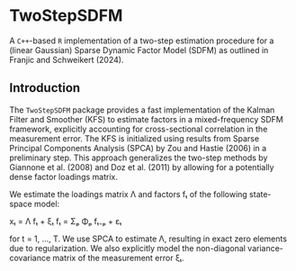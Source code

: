 # TwoStepSDFM
A ``C++``-based ``R`` implementation of a two-step estimation procedure for a (linear Gaussian) Sparse Dynamic Factor Model (SDFM) as outlined in Franjic and Schweikert (2024).

## Introduction

The ``TwoStepSDFM`` package provides a fast implementation of the Kalman Filter and Smoother (KFS) to estimate factors in a mixed-frequency SDFM framework, explicitly accounting for cross-sectional correlation in the measurement error. The KFS is initialized using results from Sparse Principal Components Analysis (SPCA) by Zou and Hastie (2006) in a preliminary step. This approach generalizes the two-step methods by Giannone et al. (2008) and Doz et al. (2011) by allowing for a potentially dense factor loadings matrix.

We estimate the loadings matrix Λ and factors fₜ of the following state-space model:

xₜ = Λ fₜ + ξₜ
fₜ = Σₚ Φₚ fₜ₋ₚ + εₜ

for t = 1, ..., T. We use SPCA to estimate Λ, resulting in exact zero elements due to regularization. We also explicitly model the non-diagonal variance-covariance matrix of the measurement error ξₜ.

